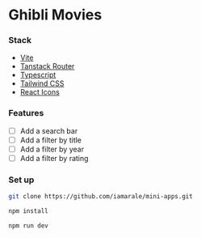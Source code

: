 # Ghibli Movies

### Stack

- [Vite](https://vitejs.dev/)
- [Tanstack Router](https://tanstack.com/router)
- [Typescript](https://www.typescriptlang.org/)
- [Tailwind CSS](https://tailwindcss.com/)
- [React Icons](https://react-icons.github.io/react-icons/)

### Features

- [ ] Add a search bar
- [ ] Add a filter by title
- [ ] Add a filter by year
- [ ] Add a filter by rating

### Set up

```bash
git clone https://github.com/iamarale/mini-apps.git
```

```bash
npm install
```

```bash
npm run dev
```
